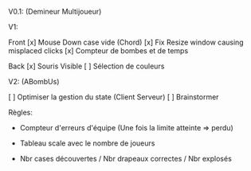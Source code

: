 V0.1: (Demineur Multijoueur)

V1:

Front
[x] Mouse Down case vide (Chord)
[x] Fix Resize window causing misplaced clicks
[x] Compteur de bombes et de temps

Back
[x] Souris Visible
[ ] Sélection de couleurs

V2: (ABombUs)

[ ] Optimiser la gestion du state (Client Serveur)
[ ] Brainstormer

Règles:

-   Compteur d'erreurs d'équipe (Une fois la limite atteinte => perdu)
-   Tableau scale avec le nombre de joueurs

-   Nbr cases découvertes / Nbr drapeaux correctes / Nbr explosés
